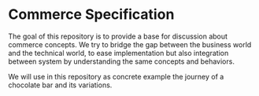 # Commerce Specification

The goal of this repository is to provide a base for discussion about commerce concepts.
We try to bridge the gap between the business world and the technical world, to ease implementation but also integration between system by understanding the same concepts and behaviors.

We will use in this repository as concrete example the journey of a chocolate bar and its variations.

